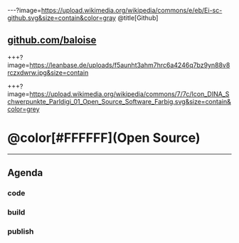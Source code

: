 ---?image=https://upload.wikimedia.org/wikipedia/commons/e/eb/Ei-sc-github.svg&size=contain&color=gray
@title[Github]
## [github.com/baloise](https://github.com/baloise)

+++?image=https://leanbase.de/uploads/f5aunht3ahm7hrc6a4246q7bz9yn88v8rczxdwrw.jpg&size=contain

+++?image=https://upload.wikimedia.org/wikipedia/commons/7/7c/Icon_DINA_Schwerpunkte_Parldigi_01_Open_Source_Software_Farbig.svg&size=contain&color=grey

# @color[#FFFFFF](Open Source)

---

## Agenda

### code
### build
### publish

